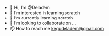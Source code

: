 - 👋 Hi, I’m @Deladem
- 👀 I’m interested in learning scratch
- 🌱 I’m currently learning scratch
- 💞️ I’m looking to collaborate on ...
- 📫 How to reach me kegudeladem@gmail.com

<!---
Delademddk/Delademddk is a ✨ special ✨ repository because its `README.md` (this file) appears on your GitHub profile.
You can click the Preview link to take a look at your changes.
--->
